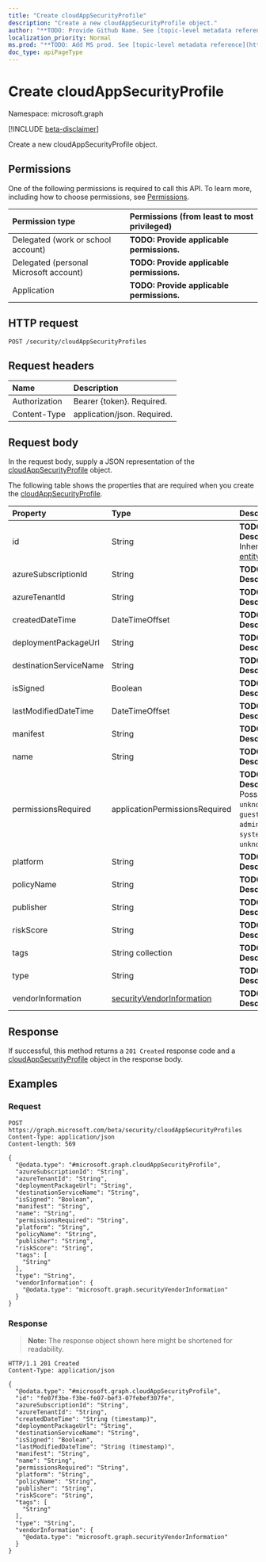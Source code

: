 ```yaml
---
title: "Create cloudAppSecurityProfile"
description: "Create a new cloudAppSecurityProfile object."
author: "**TODO: Provide Github Name. See [topic-level metadata reference](https://msgo.azurewebsites.net/add/document/guidelines/metadata.html#topic-level-metadata)**"
localization_priority: Normal
ms.prod: "**TODO: Add MS prod. See [topic-level metadata reference](https://msgo.azurewebsites.net/add/document/guidelines/metadata.html#topic-level-metadata)**"
doc_type: apiPageType
---
```


# Create cloudAppSecurityProfile
Namespace: microsoft.graph

[!INCLUDE [beta-disclaimer](../../includes/beta-disclaimer.md)]

Create a new cloudAppSecurityProfile object.

## Permissions
One of the following permissions is required to call this API. To learn more, including how to choose permissions, see [Permissions](/graph/permissions-reference).

|Permission type|Permissions (from least to most privileged)|
|:---|:---|
|Delegated (work or school account)|**TODO: Provide applicable permissions.**|
|Delegated (personal Microsoft account)|**TODO: Provide applicable permissions.**|
|Application|**TODO: Provide applicable permissions.**|

## HTTP request

<!-- {
  "blockType": "ignored"
}
-->
``` http
POST /security/cloudAppSecurityProfiles
```

## Request headers
|Name|Description|
|:---|:---|
|Authorization|Bearer {token}. Required.|
|Content-Type|application/json. Required.|

## Request body
In the request body, supply a JSON representation of the [cloudAppSecurityProfile](../resources/cloudappsecurityprofile.md) object.

The following table shows the properties that are required when you create the [cloudAppSecurityProfile](../resources/cloudappsecurityprofile.md).

|Property|Type|Description|
|:---|:---|:---|
|id|String|**TODO: Add Description** Inherited from [entity](../resources/entity.md)|
|azureSubscriptionId|String|**TODO: Add Description**|
|azureTenantId|String|**TODO: Add Description**|
|createdDateTime|DateTimeOffset|**TODO: Add Description**|
|deploymentPackageUrl|String|**TODO: Add Description**|
|destinationServiceName|String|**TODO: Add Description**|
|isSigned|Boolean|**TODO: Add Description**|
|lastModifiedDateTime|DateTimeOffset|**TODO: Add Description**|
|manifest|String|**TODO: Add Description**|
|name|String|**TODO: Add Description**|
|permissionsRequired|applicationPermissionsRequired|**TODO: Add Description**. Possible values are: `unknown`, `anonymous`, `guest`, `user`, `administrator`, `system`, `unknownFutureValue`.|
|platform|String|**TODO: Add Description**|
|policyName|String|**TODO: Add Description**|
|publisher|String|**TODO: Add Description**|
|riskScore|String|**TODO: Add Description**|
|tags|String collection|**TODO: Add Description**|
|type|String|**TODO: Add Description**|
|vendorInformation|[securityVendorInformation](../resources/securityvendorinformation.md)|**TODO: Add Description**|



## Response

If successful, this method returns a `201 Created` response code and a [cloudAppSecurityProfile](../resources/cloudappsecurityprofile.md) object in the response body.

## Examples

### Request
<!-- {
  "blockType": "request",
  "name": "create_cloudappsecurityprofile_from_"
}
-->
``` http
POST https://graph.microsoft.com/beta/security/cloudAppSecurityProfiles
Content-Type: application/json
Content-length: 569

{
  "@odata.type": "#microsoft.graph.cloudAppSecurityProfile",
  "azureSubscriptionId": "String",
  "azureTenantId": "String",
  "deploymentPackageUrl": "String",
  "destinationServiceName": "String",
  "isSigned": "Boolean",
  "manifest": "String",
  "name": "String",
  "permissionsRequired": "String",
  "platform": "String",
  "policyName": "String",
  "publisher": "String",
  "riskScore": "String",
  "tags": [
    "String"
  ],
  "type": "String",
  "vendorInformation": {
    "@odata.type": "microsoft.graph.securityVendorInformation"
  }
}
```


### Response
>**Note:** The response object shown here might be shortened for readability.
<!-- {
  "blockType": "response",
  "truncated": true,
  "@odata.type": "microsoft.graph.cloudAppSecurityProfile"
}
-->
``` http
HTTP/1.1 201 Created
Content-Type: application/json

{
  "@odata.type": "#microsoft.graph.cloudAppSecurityProfile",
  "id": "fe07f3be-f3be-fe07-bef3-07febef307fe",
  "azureSubscriptionId": "String",
  "azureTenantId": "String",
  "createdDateTime": "String (timestamp)",
  "deploymentPackageUrl": "String",
  "destinationServiceName": "String",
  "isSigned": "Boolean",
  "lastModifiedDateTime": "String (timestamp)",
  "manifest": "String",
  "name": "String",
  "permissionsRequired": "String",
  "platform": "String",
  "policyName": "String",
  "publisher": "String",
  "riskScore": "String",
  "tags": [
    "String"
  ],
  "type": "String",
  "vendorInformation": {
    "@odata.type": "microsoft.graph.securityVendorInformation"
  }
}
```

